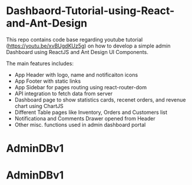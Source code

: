 # Dashbaord-Tutorial-using-React-and-Ant-Design
This repo contains code base regarding youtube tutorial (https://youtu.be/xvBUgdKUz5g) on how to develop a simple admin Dashboard using ReactJS and Ant Design UI Components.

The main features includes:
- App Header with logo, name and notificaiton icons
- App Footer with static links
- App Sidebar for pages routing using react-router-dom
- API integration to fetch data from server
- Dashboard page to show statistics cards, recenet orders, and revenue chart using ChartJS
- Different Table pages like Inventory, Orders and Customers list
- Notificationa and Comments Drawer opened from Header
- Other misc. functions used in admin dashboard portal

# AdminDBv1
# AdminDBv1

